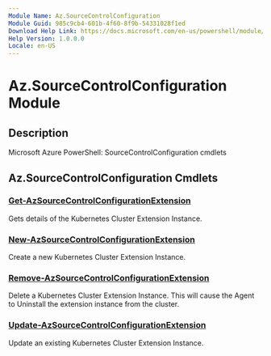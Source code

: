 ```yaml
---
Module Name: Az.SourceControlConfiguration
Module Guid: 985c9cb4-601b-4f60-8f9b-54331028f1ed
Download Help Link: https://docs.microsoft.com/en-us/powershell/module/az.sourcecontrolconfiguration
Help Version: 1.0.0.0
Locale: en-US
---
```


# Az.SourceControlConfiguration Module
## Description
Microsoft Azure PowerShell: SourceControlConfiguration cmdlets

## Az.SourceControlConfiguration Cmdlets
### [Get-AzSourceControlConfigurationExtension](Get-AzSourceControlConfigurationExtension.md)
Gets details of the Kubernetes Cluster Extension Instance.

### [New-AzSourceControlConfigurationExtension](New-AzSourceControlConfigurationExtension.md)
Create a new Kubernetes Cluster Extension Instance.

### [Remove-AzSourceControlConfigurationExtension](Remove-AzSourceControlConfigurationExtension.md)
Delete a Kubernetes Cluster Extension Instance.
This will cause the Agent to Uninstall the extension instance from the cluster.

### [Update-AzSourceControlConfigurationExtension](Update-AzSourceControlConfigurationExtension.md)
Update an existing Kubernetes Cluster Extension Instance.


